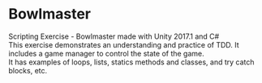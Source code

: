 # Bowlmaster
Scripting Exercise - Bowlmaster made with Unity 2017.1 and C# </br>
This exercise demonstrates an understanding and practice of TDD. It includes a game manager to control the state of the game.</br>
It has examples of loops, lists, statics methods and classes, and try catch blocks, etc.
